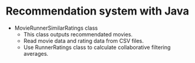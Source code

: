 # Recommendation system with Java

* MovieRunnerSimilarRatings class
  * This class outputs recommendated movies.
  * Read movie data and rating data from CSV files.
  * Use RunnerRatings class to calculate collaborative filtering averages.
